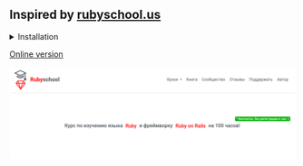 ## Inspired by [rubyschool.us](https://rubyschool.us)

<details>
<summary>Installation</summary>

<hr> 

Install <= ruby ​​2.7: [https://www.ruby-lang.org/en/documentation/installation/](https://www.ruby-lang.org/en/documentation/installation/)

```
bundle install
```
```
bundle exec jekyll serve --livereload
```
Browse to: [http://localhost:4000](http://localhost:4000)

For more Jekyll: [https://jekyllrb.com/](https://jekyllrb.com/)
<hr>
</details>

[Оnline version](https://de956.github.io/)

![alt text](https://github.com/de956/de956.github.io/blob/master/rubyschoolus.png)
